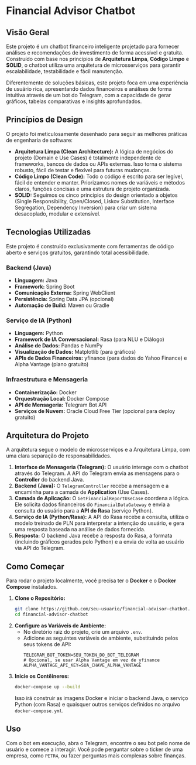 # Financial Advisor Chatbot

## Visão Geral

Este projeto é um chatbot financeiro inteligente projetado para fornecer análises e recomendações de investimento de forma acessível e gratuita. Construído com base nos princípios de **Arquitetura Limpa**, **Código Limpo** e **SOLID**, o chatbot utiliza uma arquitetura de microsserviços para garantir escalabilidade, testabilidade e fácil manutenção.

Diferentemente de soluções básicas, este projeto foca em uma experiência de usuário rica, apresentando dados financeiros e análises de forma intuitiva através de um bot do Telegram, com a capacidade de gerar gráficos, tabelas comparativas e insights aprofundados.

## Princípios de Design

O projeto foi meticulosamente desenhado para seguir as melhores práticas de engenharia de software:

  * **Arquitetura Limpa (Clean Architecture):** A lógica de negócios do projeto (Domain e Use Cases) é totalmente independente de frameworks, bancos de dados ou APIs externas. Isso torna o sistema robusto, fácil de testar e flexível para futuras mudanças.
  * **Código Limpo (Clean Code):** Todo o código é escrito para ser legível, fácil de entender e manter. Priorizamos nomes de variáveis e métodos claros, funções concisas e uma estrutura de projeto organizada.
  * **SOLID:** Seguimos os cinco princípios do design orientado a objetos (Single Responsibility, Open/Closed, Liskov Substitution, Interface Segregation, Dependency Inversion) para criar um sistema desacoplado, modular e extensível.

## Tecnologias Utilizadas

Este projeto é construído exclusivamente com ferramentas de código aberto e serviços gratuitos, garantindo total acessibilidade.

### Backend (Java)

  * **Linguagem:** Java
  * **Framework:** Spring Boot
  * **Comunicação Externa:** Spring WebClient
  * **Persistência:** Spring Data JPA (opcional)
  * **Automação de Build:** Maven ou Gradle

### Serviço de IA (Python)

  * **Linguagem:** Python
  * **Framework de IA Conversacional:** Rasa (para NLU e Diálogo)
  * **Análise de Dados:** Pandas e NumPy
  * **Visualização de Dados:** Matplotlib (para gráficos)
  * **APIs de Dados Financeiros:** yfinance (para dados do Yahoo Finance) e Alpha Vantage (plano gratuito)

### Infraestrutura e Mensageria

  * **Containerização:** Docker
  * **Orquestração Local:** Docker Compose
  * **API de Mensageria:** Telegram Bot API
  * **Serviços de Nuvem:** Oracle Cloud Free Tier (opcional para deploy gratuito)

## Arquitetura do Projeto

A arquitetura segue o modelo de microsserviços e a Arquitetura Limpa, com uma clara separação de responsabilidades.

1.  **Interface de Mensageria (Telegram):** O usuário interage com o chatbot através do Telegram. A API do Telegram envia as mensagens para o **Controller** do backend Java.
2.  **Backend (Java):** O `TelegramController` recebe a mensagem e a encaminha para a camada de **Application** (Use Cases).
3.  **Camada de Aplicação:** O `GetFinancialReportUseCase` coordena a lógica. Ele solicita dados financeiros do `FinancialDataGateway` e envia a consulta do usuário para a **API do Rasa** (serviço Python).
4.  **Serviço de IA (Python/Rasa):** A API do Rasa recebe a consulta, utiliza o modelo treinado de PLN para interpretar a intenção do usuário, e gera uma resposta baseada na análise de dados fornecida.
5.  **Resposta:** O backend Java recebe a resposta do Rasa, a formata (incluindo gráficos gerados pelo Python) e a envia de volta ao usuário via API do Telegram.

## Como Começar

Para rodar o projeto localmente, você precisa ter o **Docker** e o **Docker Compose** instalados.

1.  **Clone o Repositório:**
    ```bash
    git clone https://github.com/seu-usuario/financial-advisor-chatbot.git
    cd financial-advisor-chatbot
    ```
2.  **Configure as Variáveis de Ambiente:**
      * No diretório raiz do projeto, crie um arquivo `.env`.
      * Adicione as seguintes variáveis de ambiente, substituindo pelos seus tokens de API:
        ```env
        TELEGRAM_BOT_TOKEN=SEU_TOKEN_DO_BOT_TELEGRAM
        # Opcional, se usar Alpha Vantage em vez de yfinance
        ALPHA_VANTAGE_API_KEY=SUA_CHAVE_ALPHA_VANTAGE
        ```
3.  **Inicie os Contêineres:**
    ```bash
    docker-compose up --build
    ```
    Isso irá construir as imagens Docker e iniciar o backend Java, o serviço Python (com Rasa) e quaisquer outros serviços definidos no arquivo `docker-compose.yml`.

## Uso

Com o bot em execução, abra o Telegram, encontre o seu bot pelo nome de usuário e comece a interagir. Você pode perguntar sobre o ticker de uma empresa, como `PETR4`, ou fazer perguntas mais complexas sobre finanças.
